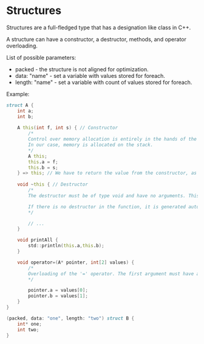 # Structures

Structures are a full-fledged type that has a designation like class in C++.

A structure can have a constructor, a destructor, methods, and operator overloading.

List of possible parameters:
- packed - the structure is not aligned for optimization.
- data: "name" - set a variable with values stored for foreach.
- length: "name" - set a variable with count of values stored for foreach.

Example:

```d
struct A {
    int a;
    int b;
    
    A this(int f, int s) { // Constructor
        /*
        Control over memory allocation is entirely in the hands of the author of the structure.
        In our case, memory is allocated on the stack.
        */
        A this;
        this.a = f;
        this.b = s;
    } => this; // We have to return the value from the constructor, as in all other functions.
    
    void ~this { // Destructor
        /*
        The destructor must be of type void and have no arguments. This won't be an error, but the compiler will automatically remove all arguments if there are any.

        If there is no destructor in the function, it is generated automatically.
        */

        // ...
    }

    void printAll {
        std::println(this.a,this.b);
    }

    void operator=(A* pointer, int[2] values) {
        /*
        Overloading of the '=' operator. The first argument must have a pointer type to this structure (or a pointer type to a pointer if the structure is in heap).
        */

        pointer.a = values[0];
        pointer.b = values[1];
    }
}

(packed, data: "one", length: "two") struct B {
    int* one;
    int two;
}
```